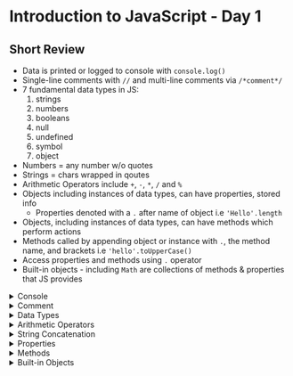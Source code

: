 # Introduction to JavaScript - Day 1

## Short Review

* Data is printed or logged to console with `console.log()`
* Single-line comments with `//` and multi-line comments via `/*comment*/`
* 7 fundamental data types in JS:
	1. strings
	2. numbers
	3. booleans
	4. null
	5. undefined
	6. symbol
	7. object
* Numbers = any number w/o quotes
* Strings = chars wrapped in qoutes
* Arithmetic Operators include `+`, `-`, `*`, `/` and `%`
* Objects including instances of data types, can have properties, stored info
	* Properties denoted with a `.` after name of object i.e `'Hello'.length`
* Objects, including instances of data types, can have methods which perform actions
* Methods called by appending object or instance with `.`, the method name, and brackets i.e `'hello'.toUpperCase()`
* Access properties and methods using `.` operator
* Built-in objects - including `Math` are collections of methods & properties that JS provides

<details><summary>Console</summary>
<p>

* Console displays important messages like errors for devs
* In JS, the `console` keyword refers to an __object__ - a collection of data & actions that we can use in code
* Keywords are words that are built into JavaScript

* One action/method built into the `console` object is the `.log()` method
* `.log()` prints the string located inside
* `;` denotes the end of a line

```javascript
console.log(5); // Prints 5 to the console
```
</p>
</details>

<details><summary>Comment</summary>
<p>

* Single line via `//`
* Multi-line via `/*` & `*/`
* Single line great for adding context to code
* Multi-line best suited to prevent a block from running

</p>
</details>

<details><summary>Data Types</summary>
<p>

* Number - any number including numbers with decimals
* String - any grouping of chars surrounded by quotes
* Boolean - either TRUE or FALSE
* Null - intentional absence of a value
* Undefined - also represents absence of a value (different than null)
* Symbol - unique identifiers useful in complex coding
* Object - collections of related data

* Number, string, boolean, null, undefined & symbol are classed as `primitive` data types

Example

```javascript
console.log('JavaScript') // Prints string
console.log(2011) // Prints number
console.log('Woohoo! I love to code! #codecademy') // Prints string
console.log(20.49) // Prints number
```
</p>
</details>


<details><summary>Arithmetic Operators</summary>
<p>
	
* Operators are chars that perform a task
* Most common operators are:

1. Add `+`
2. Subtract `-`
3. Multiply `*`
4. Divide `/`
5. Remainder `%`

* When `console.log()` called, computer evaluates expression inside brackets
* Remainder - or modulo - returns number that remains after dividing

Example:

```javascript
console.log(24 + 3.5); // Addition
console.log(2020 - 1969); // Subtraction
console.log(65 / 240); // Division
console.log(0.2708 * 100); // Multiplication
```

</p>
</details>

<details><summary>String Concatenation</summary>
<p>

* Use `+` to combine two strings
* Process of adding two strings is called __concatenation__

Example
```javascript
console.log('Hello' + 'World');
console.log('Hello' + ' ' + 'World');
```

</p>
</details>

<details><summary>Properties</summary>
<p>

* Every string instance has a propery called `length` that stores the number of chars
* Retrieve property information via appending `.length` to string
* The `.` is calle the __dot operator__

Example:
```javascript
// Prints 30 (num of chars in string)
console.log('Teaching the world how to code'.length)
```

</p>
</details>

<details><summary>Methods</summary>
<p>

* Methods are actions we can perform
* Call or use methods by appending an instance with:
	1. a period
	2. the name of the method
	3. opening and closing brackets

* Console.log calls the `.log` method on the `console` object
* List of built-in string methods located [here](https://developer.mozilla.org/en-US/docs/Web/JavaScript/Reference/Global_Objects/String/prototype)

Example:
```javascript
console.log('Codecademy'.toUpperCase()); // Prints the string in all caps
console.log('    Remove whitespace   '.trim()); // Removes the whitespace
```

</p>
</details>

<details><summary>Built-in Objects</summary>
<p>

* For more complex mathematics, JS has the `Math` object
* Objects have __methods__
* The `random()` method from `Math` object prints a random number

```javascript
Math.random() * 50; // Prints number up to 50
```

* Use `floor()` method to round down

```javascript
Math.floor(Math.random() * 50); // Prints integer up to 50
```

1. Math.random generates a number between 0 & 1
2. Multiply that number by 50
3. Math.floor rounds the number down

```javascript
// Generate number, multiply it, round it down & print
console.log(Math.floor(Math.random() * 100));

// Prints 44 to the screen after rounding
console.log(Math.ceil(43.8));

// Check 2017 is an int, returns TRUE and prints
console.log(Number.isInteger(2017));
```

</p>
</details>
